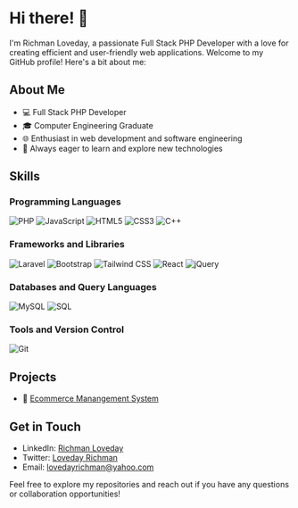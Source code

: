 # Hi there! 👋

I'm Richman Loveday, a passionate Full Stack PHP Developer with a love for creating efficient and user-friendly web applications. Welcome to my GitHub profile! Here's a bit about me:

## About Me

- 💻 Full Stack PHP Developer
- 🎓 Computer Engineering Graduate
- 🌐 Enthusiast in web development and software engineering
- 🚀 Always eager to learn and explore new technologies

## Skills

### Programming Languages

![PHP](https://img.shields.io/badge/PHP-777BB4?style=for-the-badge&logo=php&logoColor=white)
![JavaScript](https://img.shields.io/badge/JavaScript-F7DF1E?style=for-the-badge&logo=javascript&logoColor=black)
![HTML5](https://img.shields.io/badge/HTML5-E34F26?style=for-the-badge&logo=html5&logoColor=white)
![CSS3](https://img.shields.io/badge/CSS3-1572B6?style=for-the-badge&logo=css3&logoColor=white)
![C++](https://img.shields.io/badge/C++-00599C?style=for-the-badge&logo=c%2B%2B&logoColor=white)

### Frameworks and Libraries

![Laravel](https://img.shields.io/badge/Laravel-FF2D20?style=for-the-badge&logo=laravel&logoColor=white)
![Bootstrap](https://img.shields.io/badge/Bootstrap-563D7C?style=for-the-badge&logo=bootstrap&logoColor=white)
![Tailwind CSS](https://img.shields.io/badge/Tailwind_CSS-38B2AC?style=for-the-badge&logo=tailwind-css&logoColor=white)
![React](https://img.shields.io/badge/React-61DAFB?style=for-the-badge&logo=react&logoColor=white)
![jQuery](https://img.shields.io/badge/jQuery-0769AD?style=for-the-badge&logo=jquery&logoColor=white)

### Databases and Query Languages

![MySQL](https://img.shields.io/badge/MySQL-4479A1?style=for-the-badge&logo=mysql&logoColor=white)
![SQL](https://img.shields.io/badge/SQL-4479A1?style=for-the-badge&logo=sql&logoColor=white)

### Tools and Version Control

![Git](https://img.shields.io/badge/Git-F05032?style=for-the-badge&logo=git&logoColor=white)

## Projects

- 📂 [Ecommerce Manangement System](https://eshoppings123.000webhostapp.com)

## Get in Touch

- LinkedIn: [Richman Loveday](link-to-linkedin)
- Twitter: [Loveday Richman](https://twitter.com/okere_loveday)
- Email: [lovedayrichman@yahoo.com](mailto:lovedayrichman@yahoo.com)

Feel free to explore my repositories and reach out if you have any questions or collaboration opportunities!

```

```
